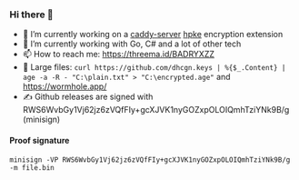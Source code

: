 ### Hi there 👋

- 🔭 I’m currently working on a [caddy-server](https://github.com/caddyserver/caddy) [hpke](https://github.com/cfrg/draft-irtf-cfrg-hpke) encryption extension
- 🌱 I’m currently working with Go, C# and a lot of other tech
- 📫 How to reach me: https://threema.id/BADRYXZZ
- 💾 Large files: `curl https://github.com/dhcgn.keys | %{$_.Content} | age -a -R - "C:\plain.txt" > "C:\encrypted.age"` and https://wormhole.app/
- ✍️ Github releases are signed with RWS6WvbGy1Vj62jz6zVQfFIy+gcXJVK1nyGOZxpOLOIQmhTziYNk9B/g (minisign)


#### Proof signature

```
minisign -VP RWS6WvbGy1Vj62jz6zVQfFIy+gcXJVK1nyGOZxpOLOIQmhTziYNk9B/g -m file.bin
```
